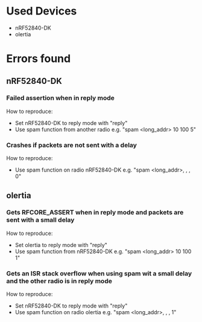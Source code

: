 # Used Devices
- nRF52840-DK
- olertia

# Errors found

## nRF52840-DK 

### Failed assertion when in reply mode

How to reproduce: 
  - Set nRF52840-DK to reply mode with "reply"
  - Use spam function from another radio e.g. "spam <long_addr>  10 100 5"
  
### Crashes if packets are not sent with a delay

How to reproduce:
  - Use spam function on radio nRF52840-DK e.g. "spam <long_addr>, <len>, <number of packets>, 0"
  
## olertia

### Gets RFCORE_ASSERT when in reply mode and packets are sent with a small delay

How to reproduce:
  - Set olertia to reply mode with "reply"
  - Use spam function from nRF52840-DK e.g. "spam <long_addr>  10 100 1"
  
### Gets an ISR stack overflow when using spam wit a small delay and the other radio is in reply mode

How to reproduce:
  - Set nRF52840-DK to reply mode with "reply"
  - Use spam function on radio olertia e.g. "spam <long_addr>, <len>, <number of packets>, 1"
